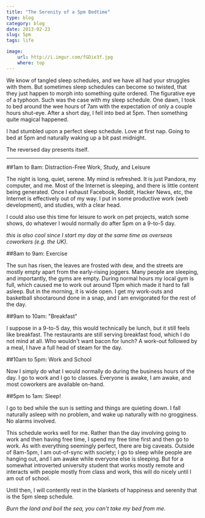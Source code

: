 ```yaml
---
title: "The Serenity of a 5pm Bedtime"
type: blog
category: blog
date: 2013-02-23
slug: 5pm
tags: life

image:
    url: http://i.imgur.com/fGDie3f.jpg
    where: top
---
```


We know of tangled sleep schedules, and we have all had your struggles with
them. But sometimes sleep schedules can become so twisted, that they just
happen to morph into something quite ordered. The figurative eye of a typhoon.
Such was the case with my sleep schedule. One dawn, I took to bed around the
wee hours of 7am with the expectation of only a couple hours shut-eye. After a
short day, I fell into bed at 5pm. Then something quite magical happened.

I had stumbled upon a perfect sleep schedule. Love at first nap. Going to bed
at 5pm and naturally waking up a bit past midnight.

The reversed day presents itself.

---

##1am to 8am: Distraction-Free Work, Study, and Leisure

The night is long, quiet, serene. My mind is refreshed. It is just Pandora, my
computer, and me. Most of the Internet is sleeping, and there is little
content being generated.  Once I exhaust Facebook, Reddit, Hacker News, etc, the
Internet is effectively out of my way. I put in some productive work (web
development), and studies, with a clear head.

I could also use this time for leisure to work on pet projects, watch some
shows, do whatever I would normally do after 5pm on a 9-to-5 day.

*this is also cool since I start my day at the same time as overseas
coworkers (e.g. the UK).*

##8am to 9am: Exercise

The sun has risen, the leaves are frosted with dew, and the streets are mostly
empty apart from the early-rising joggers. Many people are sleeping, and
importantly, the gyms are empty. During normal hours my local gym is full,
which caused me to work out around 11pm which made it hard to fall asleep. But
in the morning, it is wide open. I get my work-outs and basketball shootaround
done in a snap, and I am envigorated for the rest of the day.

##9am to 10am: "Breakfast"

I suppose in a 9-to-5 day, this would technically be lunch, but it still feels
like breakfast. The restaurants are still serving breakfast food, which I do
not mind at all. Who wouldn't want bacon for lunch? A work-out followed by a
meal, I have a full head of steam for the day.

##10am to 5pm: Work and School

Now I simply do what I would normally do during the business hours of the day.
I go to work and I go to classes. Everyone is awake, I am awake, and most
coworkers are available on-hand.

##5pm to 1am: Sleep!

I go to bed while the sun is setting and things are quieting down. I fall
naturally asleep with no problem, and wake up naturally with no grogginess. No
alarms involved.

This schedule works well for me. Rather than the day involving going to work
and then having free time, I spend my free time first and then go to work.  As
with everything seemingly perfect, there are big caveats. Outside of 8am-5pm, I
am out-of-sync with society; I go to sleep while people are hanging out, and I
am awake while everyone else is sleeping. But for a somewhat introverted
university student that works mostly remote and interacts with people mostly
from class and work, this will do nicely until I am out of school.

Until then, I will contently rest in the blankets of happiness and serenity
that is the 5pm sleep schedule.

*Burn the land and boil the sea, you can't take my bed from me.*
